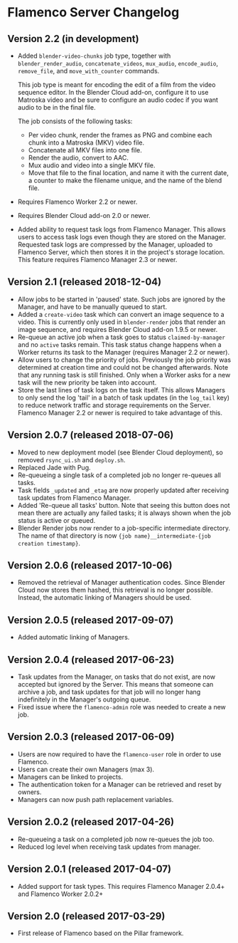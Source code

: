 Flamenco Server Changelog
=========================

## Version 2.2 (in development)

- Added `blender-video-chunks` job type, together with `blender_render_audio`, `concatenate_videos`,
  `mux_audio`, `encode_audio`, `remove_file`, and `move_with_counter` commands.

  This job type is meant for encoding the edit of a film from the video sequence editor. In the
  Blender Cloud add-on, configure it to use Matroska video and be sure to configure an audio codec
  if you want audio to be in the final file.

  The job consists of the following tasks:
    - Per video chunk, render the frames as PNG and combine each chunk into a Matroska (MKV) video
      file.
    - Concatenate all MKV files into one file.
    - Render the audio, convert to AAC.
    - Mux audio and video into a single MKV file.
    - Move that file to the final location, and name it with the current date, a counter to make the
      filename unique, and the name of the blend file.
- Requires Flamenco Worker 2.2 or newer.
- Requires Blender Cloud add-on 2.0 or newer.
- Added ability to request task logs from Flamenco Manager. This allows users to access task logs
  even though they are stored on the Manager. Requested task logs are compressed by the Manager,
  uploaded to Flamenco Server, which then stores it in the project's storage location.
  This feature requires Flamenco Manager 2.3 or newer.


## Version 2.1 (released 2018-12-04)

- Allow jobs to be started in 'paused' state. Such jobs are ignored by the Manager, and have to be
  manually queued to start.
- Added a `create-video` task which can convert an image sequence to a video. This is currently only
  used in `blender-render` jobs that render an image sequence, and requires Blender Cloud add-on
  1.9.5 or newer.
- Re-queue an active job when a task goes to status `claimed-by-manager` and no `active` tasks
  remain. This task status change happens when a Worker returns its task to the Manager (requires
  Manager 2.2 or newer).
- Allow users to change the priority of jobs. Previously the job priority was determined at creation
  time and could not be changed afterwards. Note that any running task is still finished. Only when
  a Worker asks for a new task will the new priority be taken into account.
- Store the last lines of task logs on the task itself. This allows Managers to only send the log
  'tail' in a batch of task updates (in the `log_tail` key) to reduce network traffic and storage
  requirements on the Server. Flamenco Manager 2.2 or newer is required to take advantage of this.


## Version 2.0.7 (released 2018-07-06)

- Moved to new deployment model (see Blender Cloud deployment), so removed `rsync_ui.sh` and
  `deploy.sh`.
- Replaced Jade with Pug.
- Re-queueing a single task of a completed job no longer re-queues all tasks.
- Task fields `_updated` and `_etag` are now properly updated after receiving task updates from
  Flamenco Manager.
- Added 'Re-queue all tasks' button. Note that seeing this button does not mean there are actually
  any failed tasks; it is always shown when the job status is active or queued.
- Blender Render jobs now render to a job-specific intermediate directory. The name of that
  directory is now `{job name}__intermediate-{job creation timestamp}`.


## Version 2.0.6 (released 2017-10-06)

- Removed the retrieval of Manager authentication codes. Since Blender Cloud now stores them hashed,
  this retrieval is no longer possible. Instead, the automatic linking of Managers should be used.


## Version 2.0.5 (released 2017-09-07)

- Added automatic linking of Managers.


## Version 2.0.4 (released 2017-06-23)

- Task updates from the Manager, on tasks that do not exist, are now accepted but ignored by
  the Server. This means that someone can archive a job, and task updates for that job will
  no longer hang indefinitely in the Manager's outgoing queue.
- Fixed issue where the `flamenco-admin` role was needed to create a new job.


## Version 2.0.3 (released 2017-06-09)

- Users are now required to have the `flamenco-user` role in order to use Flamenco.
- Users can create their own Managers (max 3).
- Managers can be linked to projects.
- The authentication token for a Manager can be retrieved and reset by owners.
- Managers can now push path replacement variables.


## Version 2.0.2 (released 2017-04-26)

- Re-queueing a task on a completed job now re-queues the job too.
- Reduced log level when receiving task updates from manager.


## Version 2.0.1 (released 2017-04-07)

- Added support for task types. This requires Flamenco Manager 2.0.4+ and Flamenco Worker 2.0.2+


## Version 2.0 (released 2017-03-29)

- First release of Flamenco based on the Pillar framework.
